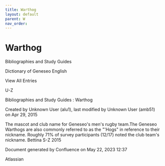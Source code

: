 ```yaml
---
title: Warthog
layout: default
parent: W
nav_order:
---
```


# Warthog

Bibliographies and Study Guides

Dictionary of Geneseo English

View All Entries

U-Z

Bibliographies and Study Guides : Warthog

Created by  Unknown User (alu1), last modified by  Unknown User (amb51) on Apr 29, 2015

The mascot and club name for Geneseo's men's rugby team.The Geneseo Warthogs are also commonly referred to as the &quot;'Hogs&quot; in reference to their nickname. Roughly 71% of survey participants (12/17) noted the club team's nickname. Bettina S-Z 2015

Document generated by Confluence on May 22, 2023 12:37

Atlassian
